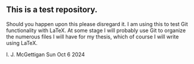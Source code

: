 ## This is a test repository.

Should you happen upon this please disregard it. 
I am using this to test Git functionality with LaTeX.
At some stage I will probably use Git to organize 
the numerous files I will have for my thesis, 
which of course I will write using LaTeX.

I. J. McGettigan
Sun Oct 6 2024

